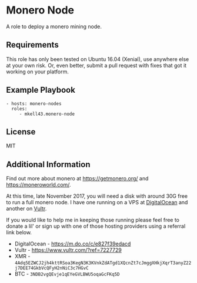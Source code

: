 Monero Node
===========

A role to deploy a monero mining node.

Requirements
------------

This role has only been tested on Ubuntu 16.04 (Xenial), use anywhere else at your own risk.  Or, even better, submit a pull request with fixes that got it working on your platform.

Example Playbook
----------------

    - hosts: monero-nodes
      roles:
         - mkell43.monero-node

License
-------

MIT

Additional Information
----------------------

Find out more about monero at https://getmonero.org/ and https://moneroworld.com/.

At this time, late November 2017, you will need a disk with around 30G free to run a full monero node.  I have one running on a VPS at [DigitalOcean](https://digitalocean.com) and another on [Vultr](https://vultr.com).

If you would like to help me in keeping those running please feel free to donate a lil' or sign up with one of those hosting providers using a referral link below.

* DigitalOcean - https://m.do.co/c/e827f39edacd
* Vultr - https://www.vultr.com/?ref=7227729
* XMR - `4Adq5EZWCJ2jh4kttRSoa3KegN3K3KVnkZdATgd1XQcnZt7cJmggXHkjXqrT3anyZ22j7DEE74GkbVcQFyH2nNiC3c7HGvC`
* BTC - `3NDB2vgQEvje1qEYeGVLBWU5oqaGcFKq5D`
